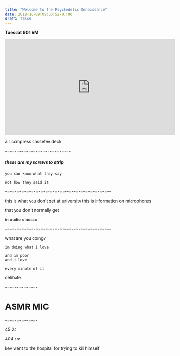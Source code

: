 ```yaml
---
title: "Welcome to the Psychedelic Renaissance"
date: 2018-10-09T09:00:52-07:00
draft: false
---
```


**Tuesdat 901 AM**

 <iframe width="560" height="315" src="https://www.youtube.com/embed/KuhmZSFvhL0" frameborder="0" allow="autoplay; encrypted-media" allowfullscreen></iframe>


air compress cassetee deck

-=-=-=--=-=-=-=-=-=-=-=-=-=-

##### these are my screws to strip

```
you can know what they say

not how they said it
```

-=-=-=-=-=-=-=-=-=-=-=-==--=--=-=-=-=-=-=-=--

this is what you don't get at university
this is information on microphones

that you don't normally get

in audio classes

-=-=-=-=-=-=-=-=-=-=-=-==--=--=-=-=-=-=-=-=--

what are you doing?
```
im doing what i love

and im poor
and i love

every minute of it

```


celibate

-=-=--=-=-=-=-
# ASMR MIC
-=-=-=-=--=-=-


45  24



404 am

kev went to the hospital for trying to kill himself
